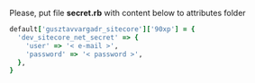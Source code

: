 Please, put file **secret.rb** with content below to attributes folder

``` ruby
default['gusztavvargadr_sitecore']['90xp'] = {
  'dev_sitecore_net_secret' => {
    'user' => '< e-mail >',
    'password' => '< password >',
  },
}
```